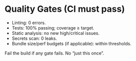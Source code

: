 # Quality Gates (CI must pass)

- Linting: 0 errors.
- Tests: 100% passing; coverage ≥ target.
- Static analysis: no new high/critical issues.
- Secrets scan: 0 leaks.
- Bundle size/perf budgets (if applicable): within thresholds.

Fail the build if any gate fails. No “just this once”.
